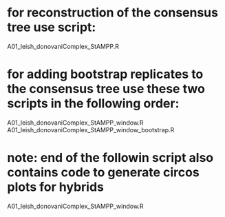 
# for reconstruction of the consensus tree use script: 
A01_leish_donovaniComplex_StAMPP.R

# for adding bootstrap replicates to the consensus tree use these two scripts in the following order:
A01_leish_donovaniComplex_StAMPP_window.R
A01_leish_donovaniComplex_StAMPP_window_bootstrap.R

# note: end of the followin script also contains code to generate circos plots for hybrids
A01_leish_donovaniComplex_StAMPP_window.R
